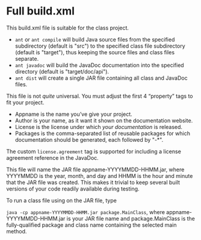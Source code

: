 # Full build.xml

This build.xml file is suitable for the class project. 

* ``ant`` or ``ant compile`` will build Java source files from the specified subdirectory (default is "src") to the specified class file subdirectory (default is "target"), thus keeping the source files and class files separate. 
* ``ant javadoc`` will build the JavaDoc documentation into the specified directory (default is "target/doc/api"). 
* ``ant dist`` will create a single JAR file containing all class and JavaDoc files.

This file is not *quite* universal. You must adjust the first 4 “property” tags to fit your project.

* Appname is the name you’ve give your project.
* Author is your name, as it want it shown on the documentation website.
* License is the license under which *your documentation* is released.
* Packages is the comma-separated list of reusable packages for which documentation should be generated, each followed by "-*". 

The custom ``license.agreement`` tag is supported for including a license agreement reference in the JavaDoc.

This file will name the JAR file appname-YYYYMMDD-HHMM.jar, where YYYYMMDD is the year, month, and day and HHMM is the hour and minute that the JAR file was created. This makes it trivial to keep several built versions of your code readily available during testing.

To run a class file using on the JAR file, type

``java -cp appname-YYYYMMDD-HHMM.jar package.MainClass``, where appname-YYYYMMDD-HHMM.jar is your JAR file name and package.MainClass is the fully-qualified package and class name containing the selected main method.

